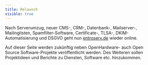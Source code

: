 ```yaml
---
title: Relaunch
visible: true
---
```


Nach Serverumzug, neuer CMS-, CRM-, Datenbank-, Mailserver-, Mailinglisten, Spamfilter-Software, Certificate-, TLSA-, DKIM-Automatisierung und DSGVO geht nun [entroserv.de](https://www.entroserv.de) wieder online. 

Auf dieser Seite werden zukünftig neben OpenHardware- auch Open Source Software-Projekte veröffentlicht werden. Des Weiteren sollen Projektideen und Berichte zu Diensten, Software etc. hinzukommen. 